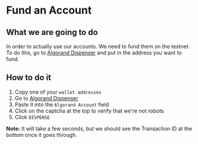 # Fund an Account
## What we are going to do
In order to actually use our accounts. We need to fund them on the testnet. To do this, go to [Algorand Dispenser](https://dispenser.testnet.aws.algodev.network/ "Algorand Dispenser") and put in the address you want to fund.

## How to do it
1. Copy one of your `wallet addresses`
2. Go to [Algorand Dispenser](https://dispenser.testnet.aws.algodev.network/ "Algorand Dispenser")
3. Paste it into the `Algorand Account` field
4. Click on the captcha at the top to verify that we're not robots
5. Click `DISPENSE`

**Note:** It will take a few seconds, but we should see the Transaction ID at the bottom once it goes through.